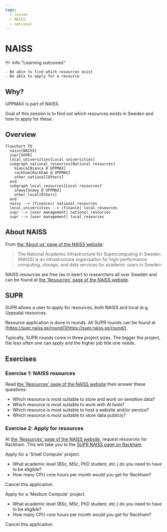 ```yaml
---
tags:
  - lesson
  - NAISS
  - national
---
```


# NAISS

!!!- info "Learning outcomes"

    - Be able to find which resources exist
    - Be able to apply for a resource

## Why?

UPPMAX is part of NAISS.

Goal of this session is to find out which resources exists in Sweden
and how to apply for these.

## Overview

```mermaid
flowchart TD
  naiss[NAISS]
  supr[SUPR]
  local_universities[Local universities]
  subgraph national_resources[National resources]
    bianca[Bianca @ UPPMAX]
    rackham[Rackham @ UPPMAX]
    other_national[Others]
  end
  subgraph local_resources[Local resources]
    snowy[Snowy @ UPPMAX]
    other_local[Others]
  end
  naiss --> |finances| national_resources
  local_universities --> |finance| local_resources
  supr --> |user management| national_resources
  supr --> |user management| local_resources  
```

## About NAISS

From [the 'About us' page of the NAISS website](https://www.naiss.se/about-us/):

> The National Academic Infrastructure for Supercomputing in Sweden (NAISS)
> is an infrastructure organisation for high-performance computing,
> storage, and data services for academic users in Sweden

NAISS resources are free (as in beer) to researchers all over Sweden
and can be found at
[the 'Resources' page of the NAISS website](https://www.naiss.se/resources/).

## SUPR

SUPR allows a user to apply for resources,
both NAISS and local (e.g. Uppsala) resources.

Resource application is done in rounds.
All SUPR rounds can be found at
[https://supr.naiss.se/round/](https://supr.naiss.se/round/).

Typically, SUPR rounds come in three project sizes. The bigger the
project, the less often one can apply and the higher job title one needs.

## Exercises

### Exercise 1: NAISS resources

Read
[the 'Resources' page of the NAISS website](https://www.naiss.se/resources/)
then answer these questions:

- Which resource is most suitable to store and work on sensitive data?
- Which resource is most suitable to work with AI tools?
- Which resource is most suitable to host a website and/or service?
- Which resource is most suitable to store data publicly?

### Exercise 2: Apply for resources

At [the 'Resources' page of the NAISS website](https://www.naiss.se/resources/),
request resources for Rackham. This will take you to
the [SUPR NAISS page on Rackham](https://supr.naiss.se/resource/rackham/).

Apply for a 'Small Compute' project.

- What academic level (BSc, MSc, PhD student, etc.)
  do you need to have to be eligible?
- How many CPU core hours per month would you get for Rackham?

Cancel this application.

Apply for a 'Medium Compute' project.

- What academic level (BSc, MSc, PhD student, etc.)
  do you need to have to be eligible?
- How many CPU core hours per month would you get for Rackham?

Cancel this application.
